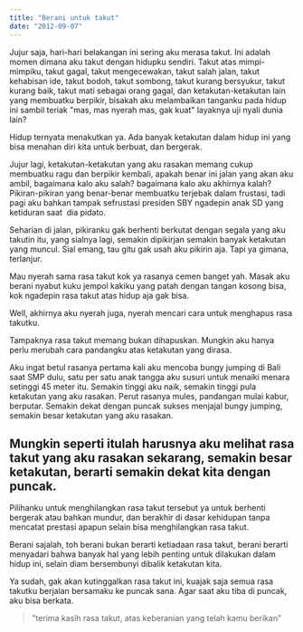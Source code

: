 ```yaml
---
title: "Berani untuk takut"
date: "2012-09-07"
---
```


Jujur saja, hari-hari belakangan ini sering aku merasa takut. Ini adalah momen dimana aku takut dengan hidupku sendiri. Takut atas mimpi-mimpiku, takut gagal, takut mengecewakan, takut salah jalan, takut kehabisan ide, takut bodoh, takut sombong, takut kurang bersyukur, takut kurang baik, takut mati sebagai orang gagal, dan ketakutan-ketakutan lain yang membuatku berpikir, bisakah aku melambaikan tanganku pada hidup ini sambil teriak "mas, mas nyerah mas, gak kuat" layaknya uji nyali dunia lain?

Hidup ternyata menakutkan ya. Ada banyak ketakutan dalam hidup ini yang bisa menahan diri kita untuk berbuat, dan bergerak.

Jujur lagi, ketakutan-ketakutan yang aku rasakan memang cukup membuatku ragu dan berpikir kembali, apakah benar ini jalan yang akan aku ambil, bagaimana kalo aku salah? bagaimana kalo aku akhirnya kalah? Pikiran-pikiran yang benar-benar membuatku terjebak dalam frustasi, tadi pagi aku bahkan tampak sefrustasi presiden SBY ngadepin anak SD yang ketiduran saat  dia pidato.

Seharian di jalan, pikiranku gak berhenti berkutat dengan segala yang aku takutin itu, yang sialnya lagi, semakin dipikirjan semakin banyak ketakutan yang muncul. Sial emang, tau gitu gak usah aku pikirin aja. Tapi ya gimana, terlanjur.

Mau nyerah sama rasa takut kok ya rasanya cemen banget yah. Masak aku berani nyabut kuku jempol kakiku yang patah dengan tangan kosong bisa, kok ngadepin rasa takut atas hidup aja gak bisa.

Well, akhirnya aku nyerah juga, nyerah mencari cara untuk menghapus rasa takutku.

Tampaknya rasa takut memang bukan dihapuskan. Mungkin aku hanya perlu merubah cara pandangku atas ketakutan yang dirasa.

Aku ingat betul rasanya pertama kali aku mencoba bungy jumping di Bali saat SMP dulu, satu per satu anak tangga aku susuri untuk menaiki menara setinggi 45 meter itu. Semakin tinggi aku naik, semakin tinggi pula ketakutan yang aku rasakan. Perut rasanya mules, pandangan mulai kabur, berputar. Semakin dekat dengan puncak sukses menjajal bungy jumping, semakin besar ketakutan yang aku rasakan.

## Mungkin seperti itulah harusnya aku melihat rasa takut yang aku rasakan sekarang, semakin besar ketakutan, berarti semakin dekat kita dengan puncak.

Pilihanku untuk menghilangkan rasa takut tersebut ya untuk berhenti bergerak atau bahkan mundur, dan berakhir di dasar kehidupan tanpa mencatat prestasi apapun selain bisa menghilangkan rasa takut.

Berani sajalah, toh berani bukan berarti ketiadaan rasa takut, berani berarti menyadari bahwa banyak hal yang lebih penting untuk dilakukan dalam hidup ini, selain diam bersembunyi dibalik ketakutan kita.

Ya sudah, gak akan kutinggalkan rasa takut ini, kuajak saja semua rasa takutku berjalan bersamaku ke puncak sana. Agar saat aku tiba di puncak, aku bisa berkata.

> "terima kasih rasa takut, atas keberanian yang telah kamu berikan"
